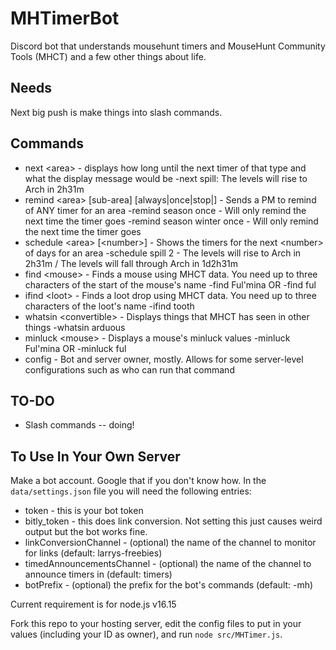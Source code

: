 # MHTimerBot
Discord bot that understands mousehunt timers and MouseHunt Community Tools (MHCT) and a few other things about life.

## Needs
Next big push is make things into slash commands.

## Commands

* next \<area\> - displays how long until the next timer of that type and what the display message would be
  -next spill: The levels will rise to Arch in 2h31m
* remind \<area\> [sub-area] [always|once|stop|<num>] - Sends a PM to remind of ANY timer for an area
  -remind season once - Will only remind the next time the timer goes
  -remind season winter once - Will only remind the next time the timer goes
* schedule \<area\> [\<number\>] - Shows the timers for the next \<number\> of days for an area
  -schedule spill 2 - The levels will rise to Arch in 2h31m / The levels will fall through Arch in 1d2h31m
* find \<mouse\> - Finds a mouse using MHCT data. You need up to three characters of the start of the mouse's name
  -find Ful'mina OR -find ful
* ifind \<loot\> - Finds a loot drop using MHCT data. You need up to three characters of the loot's name
  -ifind tooth
* whatsin \<convertible\> - Displays things that MHCT has seen in other things
  -whatsin arduous
* minluck \<mouse\> - Displays a mouse's minluck values
  -minluck Ful'mina OR -minluck ful
* config - Bot and server owner, mostly. Allows for some server-level configurations such as who can run that command


## TO-DO

* Slash commands -- doing!

## To Use In Your Own Server

Make a bot account. Google that if you don't know how. In the `data/settings.json` file you will need the following entries:

* token - this is your bot token
* bitly_token - this does link conversion. Not setting this just causes weird output but the bot works fine.
* linkConversionChannel - (optional) the name of the channel to monitor for links (default: larrys-freebies)
* timedAnnouncementsChannel - (optional) the name of the channel to announce timers in (default: timers)
* botPrefix - (optional) the prefix for the bot's commands (default: -mh)

Current requirement is for node.js v16.15

Fork this repo to your hosting server, edit the config files to put in your values (including your ID as owner), and run `node src/MHTimer.js`.
